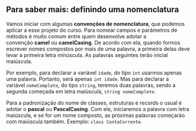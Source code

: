 ﻿## Para saber mais: definindo uma nomenclatura

Vamos iniciar com algumas **convenções de nomenclatura**, que podemos aplicar a esse projeto do curso. Para nomear campos e parâmetros de métodos é muito comum entre quem desenvolve adotar a convenção **camel** ou **camelCasing**. De acordo com ela, quando formos escrever nomes compostos por mais de uma palavra, a primeira delas deve levar a primeira letra minúscula. As palavras seguintes terão inicial maiúscula.

Por exemplo, para declarar a variável `idade`, do tipo `int` usarmos apenas uma palavra. Portanto, será apenas `int idade`. Mas para declarar a variável `nomeCompleto`, do tipo `string`, teremos duas palavras, sendo a segunda começada em letra maiúscula, `string nomeCompleto`.

Para a padronização do nome de classes, estruturas e records o usual é adotar o **pascal** ou **PascalCasing**. Com ele, iniciaremos a palavra com letra maiúscula, e se for um nome composto, as próximas palavras começarão com maiúscula também. Exemplo: `class ContaCorrente`.
